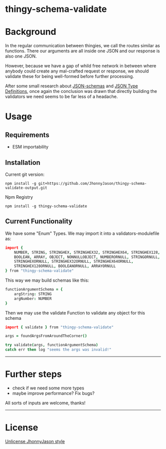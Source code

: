 # thingy-schema-validate 

# Background
In the regular communication between thingies, we call the routes similar as functions. There our arguments are all inside one JSON and our response is also one JSON.

However, because we have a gap of whild free network in between where anybody could create any mal-crafted request or response, we should validate these for being well-formed before further processing. 

After some small research about [JSON-schemas](https://json-schema.org/) and [JSON Type Definitions](https://datatracker.ietf.org/doc/rfc8927/), once again the conclusion was drawn that directly building the validators we need seems to be far less of a headache.

# Usage
Requirements
------------
- ESM importability

Installation
------------

Current git version:
```
npm install -g git+https://github.com/JhonnyJason/thingy-schema-validate-output.git
```

Npm Registry
```
npm install -g thingy-schema-validate
```

Current Functionality
---------------------

We have some "Enum" Types. We may import it into a validators-modulefile  as:
```coffeescript
import {
    NUMBER, STRING, STRINGHEX, STRINGHEX32, STRINGHEX64, STRINGHEX128, 
    BOOLEAN, ARRAY, OBJECT, NONNULLOBJECT, NUMBERORNULL, STRINGORNULL, 
    STRINGHEXORNULL, STRINGHEX32ORNULL, STRINGHEX64ORNULL, 
    STRINGHEX128ORNULL, BOOLEANORNULL, ARRAYORNULL
} from "thingy-schema-validate"
```

This way we may build schemas like this:
```coffeescript
functionArgumentSchema = {
    argString: STRING
    argNumber: NUMBER
}
```

Then we may use the validate Function to validate any object for this schema
```coffeescript
import { validate } from "thingy-schema-validate"

args = foundArgsFromAroundTheCorner()

try validate(args, functionArgumentSchema)
catch err then log "seems the args was invalid!"

```

---

# Further steps

- check if we need some more types
- maybe improve performance? Fix bugs?


All sorts of inputs are welcome, thanks!

---

# License
[Unlicense JhonnyJason style](https://hackmd.io/nCpLO3gxRlSmKVG3Zxy2hA?view)
